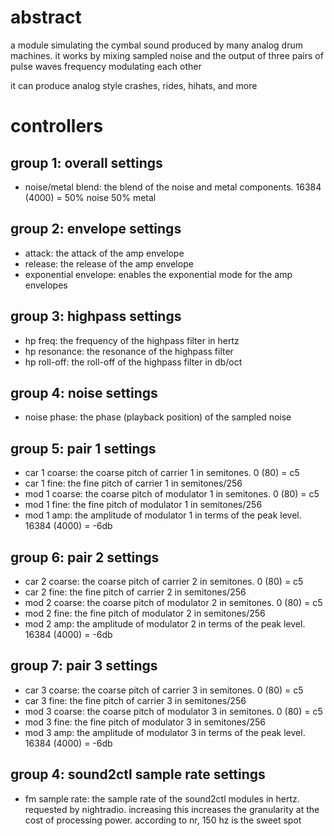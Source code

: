 # abstract

a module simulating the cymbal sound produced by many analog drum machines. it works by mixing sampled noise and the output of three pairs of pulse waves frequency modulating each other

it can produce analog style crashes, rides, hihats, and more

# controllers

## group 1: overall settings

- noise/metal blend: the blend of the noise and metal components. 16384 (4000) = 50% noise 50% metal

## group 2: envelope settings

- attack: the attack of the amp envelope
- release: the release of the amp envelope
- exponential envelope: enables the exponential mode for the amp envelopes

## group 3: highpass settings

- hp freq: the frequency of the highpass filter in hertz
- hp resonance: the resonance of the highpass filter
- hp roll-off: the roll-off of the highpass filter in db/oct

## group 4: noise settings

- noise phase: the phase (playback position) of the sampled noise

## group 5: pair 1 settings

- car 1 coarse: the coarse pitch of carrier 1 in semitones. 0 (80) = c5
- car 1 fine: the fine pitch of carrier 1 in semitones/256
- mod 1 coarse: the coarse pitch of modulator 1 in semitones. 0 (80) = c5
- mod 1 fine: the fine pitch of modulator 1 in semitones/256
- mod 1 amp: the amplitude of modulator 1 in terms of the peak level. 16384 (4000) = -6db

## group 6: pair 2 settings

- car 2 coarse: the coarse pitch of carrier 2 in semitones. 0 (80) = c5
- car 2 fine: the fine pitch of carrier 2 in semitones/256
- mod 2 coarse: the coarse pitch of modulator 2 in semitones. 0 (80) = c5
- mod 2 fine: the fine pitch of modulator 2 in semitones/256
- mod 2 amp: the amplitude of modulator 2 in terms of the peak level. 16384 (4000) = -6db

## group 7: pair 3 settings

- car 3 coarse: the coarse pitch of carrier 3 in semitones. 0 (80) = c5
- car 3 fine: the fine pitch of carrier 3 in semitones/256
- mod 3 coarse: the coarse pitch of modulator 3 in semitones. 0 (80) = c5
- mod 3 fine: the fine pitch of modulator 3 in semitones/256
- mod 3 amp: the amplitude of modulator 3 in terms of the peak level. 16384 (4000) = -6db

## group 4: sound2ctl sample rate settings

- fm sample rate: the sample rate of the sound2ctl modules in hertz. requested by nightradio. increasing this increases the granularity at the cost of processing power. according to nr, 150 hz is the sweet spot
